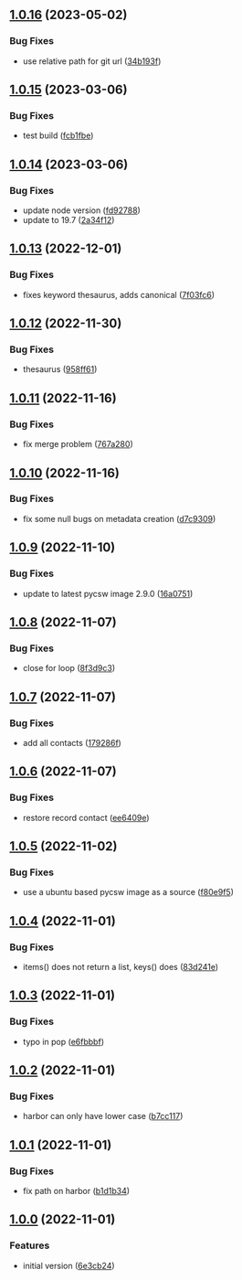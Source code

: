 ## [1.0.16](https://git.wur.nl/isric/ict/pygeodatacrawler/compare/1.0.15...1.0.16) (2023-05-02)


### Bug Fixes

* use relative path for git url ([34b193f](https://git.wur.nl/isric/ict/pygeodatacrawler/commit/34b193fc9e89be18ddb132d6840107deac05480b))

## [1.0.15](https://git.wur.nl/isric/ict/pygeodatacrawler/compare/1.0.14...1.0.15) (2023-03-06)


### Bug Fixes

* test build ([fcb1fbe](https://git.wur.nl/isric/ict/pygeodatacrawler/commit/fcb1fbed6dc4ecc8b182350b80357e938a2fc107))

## [1.0.14](https://git.wur.nl/isric/ict/pygeodatacrawler/compare/1.0.13...1.0.14) (2023-03-06)


### Bug Fixes

* update node version ([fd92788](https://git.wur.nl/isric/ict/pygeodatacrawler/commit/fd92788259558d569fa170a1f05e6e8dcb34fedf))
* update to 19.7 ([2a34f12](https://git.wur.nl/isric/ict/pygeodatacrawler/commit/2a34f12f3f5cc3a500d9274562391cab9b3ca2b6))

## [1.0.13](https://git.wur.nl/isric/ict/pygeodatacrawler/compare/1.0.12...1.0.13) (2022-12-01)


### Bug Fixes

* fixes keyword thesaurus, adds canonical ([7f03fc6](https://git.wur.nl/isric/ict/pygeodatacrawler/commit/7f03fc69ec553eaf853ca8cc7efcd0d49fd20a0f))

## [1.0.12](https://git.wur.nl/isric/ict/pygeodatacrawler/compare/1.0.11...1.0.12) (2022-11-30)


### Bug Fixes

* thesaurus ([958ff61](https://git.wur.nl/isric/ict/pygeodatacrawler/commit/958ff61baa49fa4260dbe277e7595587e2d7747a))

## [1.0.11](https://git.wur.nl/isric/ict/pygeodatacrawler/compare/1.0.10...1.0.11) (2022-11-16)


### Bug Fixes

* fix merge problem ([767a280](https://git.wur.nl/isric/ict/pygeodatacrawler/commit/767a2807d1adf587c970a81aabb901a3da2f7e42))

## [1.0.10](https://git.wur.nl/isric/ict/pygeodatacrawler/compare/1.0.9...1.0.10) (2022-11-16)


### Bug Fixes

* fix some null bugs on metadata creation ([d7c9309](https://git.wur.nl/isric/ict/pygeodatacrawler/commit/d7c9309007ee96b37317a6735aa6563941b38148))

## [1.0.9](https://git.wur.nl/isric/ict/pygeodatacrawler/compare/1.0.8...1.0.9) (2022-11-10)


### Bug Fixes

* update to latest pycsw image 2.9.0 ([16a0751](https://git.wur.nl/isric/ict/pygeodatacrawler/commit/16a0751cf29f1307a3226a844b0a2089dcf8e65f))

## [1.0.8](https://git.wur.nl/isric/ict/pygeodatacrawler/compare/1.0.7...1.0.8) (2022-11-07)


### Bug Fixes

* close for loop ([8f3d9c3](https://git.wur.nl/isric/ict/pygeodatacrawler/commit/8f3d9c3e09b44da8e988f72fd3f76183ac747063))

## [1.0.7](https://git.wur.nl/isric/ict/pygeodatacrawler/compare/1.0.6...1.0.7) (2022-11-07)


### Bug Fixes

* add all contacts ([179286f](https://git.wur.nl/isric/ict/pygeodatacrawler/commit/179286f38722c11c3ed3de919f6a196185ed1259))

## [1.0.6](https://git.wur.nl/isric/ict/pygeodatacrawler/compare/1.0.5...1.0.6) (2022-11-07)


### Bug Fixes

* restore record contact ([ee6409e](https://git.wur.nl/isric/ict/pygeodatacrawler/commit/ee6409e67fed9b635cfb8cdc4244d2f78e1af208))

## [1.0.5](https://git.wur.nl/isric/ict/pygeodatacrawler/compare/1.0.4...1.0.5) (2022-11-02)


### Bug Fixes

* use a ubuntu based pycsw image as a source ([f80e9f5](https://git.wur.nl/isric/ict/pygeodatacrawler/commit/f80e9f55b26d650d5710cd14efa67b1593063985))

## [1.0.4](https://git.wur.nl/isric/ict/pygeodatacrawler/compare/1.0.3...1.0.4) (2022-11-01)


### Bug Fixes

* items() does not return a list, keys() does ([83d241e](https://git.wur.nl/isric/ict/pygeodatacrawler/commit/83d241e902a5a54966377ddcc5b66896d329c607))

## [1.0.3](https://git.wur.nl/isric/ict/pygeodatacrawler/compare/1.0.2...1.0.3) (2022-11-01)


### Bug Fixes

* typo in pop ([e6fbbbf](https://git.wur.nl/isric/ict/pygeodatacrawler/commit/e6fbbbf0622be7a874b82ce52571c7f55cdf4fb5))

## [1.0.2](https://git.wur.nl/isric/ict/pygeodatacrawler/compare/1.0.1...1.0.2) (2022-11-01)


### Bug Fixes

* harbor can only have lower case ([b7cc117](https://git.wur.nl/isric/ict/pygeodatacrawler/commit/b7cc1172c14cec77946a03a4093bf1a3f058911e))

## [1.0.1](https://git.wur.nl/isric/ict/pygeodatacrawler/compare/1.0.0...1.0.1) (2022-11-01)


### Bug Fixes

* fix path on harbor ([b1d1b34](https://git.wur.nl/isric/ict/pygeodatacrawler/commit/b1d1b3498d228774b56884d52f1a30d4d3fc9365))

## [1.0.0](https://git.wur.nl/isric/ict/pygeodatacrawler/compare/...1.0.0) (2022-11-01)


### Features

* initial version ([6e3cb24](https://git.wur.nl/isric/ict/pygeodatacrawler/commit/6e3cb24aa77cfd0f54af484bcf227feeb3ecbaea))
